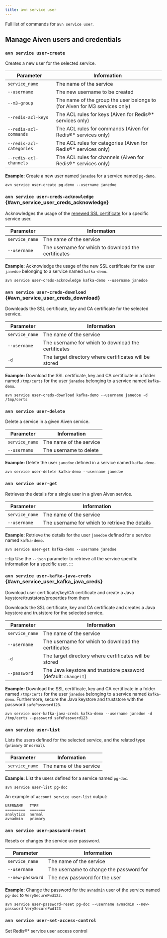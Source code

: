 ```yaml
---
title: avn service user
---
```


Full list of commands for `avn service user`.

## Manage Aiven users and credentials

### `avn service user-create`

Creates a new user for the selected service.

| Parameter                | Information                                                                |
| ------------------------ | -------------------------------------------------------------------------- |
| `service_name`           | The name of the service                                                    |
| `--username`             | The new username to be created                                             |
| `--m3-group`             | The name of the group the user belongs to (for Aiven for M3 services only) |
| `--redis-acl-keys`       | The ACL rules for keys (Aiven for Redis®\* services only)                  |
| `--redis-acl-commands`   | The ACL rules for commands (Aiven for Redis®\* services only)              |
| `--redis-acl-categories` | The ACL rules for categories (Aiven for Redis®\* services only)            |
| `--redis-acl-channels`   | The ACL rules for channels (Aiven for Redis®\* services only)              |

**Example:** Create a new user named `janedoe` for a service named
`pg-demo`.

```
avn service user-create pg-demo --username janedoe
```

### `avn service user-creds-acknowledge` {#avn_service_user_creds_acknowledge}

Acknowledges the usage of the
[renewed SSL certificate](/docs/products/kafka/howto/renew-ssl-certs) for a specific service user.

| Parameter      | Information                                         |
| -------------- | --------------------------------------------------- |
| `service_name` | The name of the service                             |
| `--username`   | The username for which to download the certificates |

**Example:** Acknowledge the usage of the new SSL certificate for the
user `janedoe` belonging to a service named `kafka-demo`.

```
avn service user-creds-acknowledge kafka-demo --username janedoe
```

### `avn service user-creds-download` {#avn_service_user_creds_download}

Downloads the SSL certificate, key and CA certificate for the selected
service.

| Parameter      | Information                                            |
| -------------- | ------------------------------------------------------ |
| `service_name` | The name of the service                                |
| `--username`   | The username for which to download the certificates    |
| `-d`           | The target directory where certificates will be stored |

**Example:** Download the SSL certificate, key and CA certificate in a
folder named `/tmp/certs` for the user `janedoe` belonging to a service
named `kafka-demo`.

```
avn service user-creds-download kafka-demo --username janedoe -d /tmp/certs
```

### `avn service user-delete`

Delete a service in a given Aiven service.

| Parameter      | Information             |
| -------------- | ----------------------- |
| `service_name` | The name of the service |
| `--username`   | The username to delete  |

**Example:** Delete the user `janedoe` defined in a service named
`kafka-demo`.

```
avn service user-delete kafka-demo --username janedoe
```

### `avn service user-get`

Retrieves the details for a single user in a given Aiven service.

| Parameter      | Information                                    |
| -------------- | ---------------------------------------------- |
| `service_name` | The name of the service                        |
| `--username`   | The username for which to retrieve the details |

**Example:** Retrieve the details for the user `janedoe` defined for a
service named `kafka-demo`.

```
avn service user-get kafka-demo --username janedoe
```

:::tip
Use the `--json` parameter to retrieve all the service specific
information for a specific user.
:::

### `avn service user-kafka-java-creds` {#avn_service_user_kafka_java_creds}

Download user certificate/key/CA certificate and create a Java
keystore/truststore/properties from them

Downloads the SSL certificate, key and CA certificate and creates a Java
keystore and truststore for the selected service.

| Parameter      | Information                                                     |
| -------------- | --------------------------------------------------------------- |
| `service_name` | The name of the service                                         |
| `--username`   | The username for which to download the certificates             |
| `-d`           | The target directory where certificates will be stored          |
| `--password`   | The Java keystore and truststore password (default: `changeit`) |

**Example:** Download the SSL certificate, key and CA certificate in a
folder named `/tmp/certs` for the user `janedoe` belonging to a service
named `kafka-demo`. Furthermore, secure the Java keystore and truststore
with the password `safePassword123`.

```
avn service user-kafka-java-creds kafka-demo --username janedoe -d /tmp/certs --password safePassword123
```

### `avn service user-list`

Lists the users defined for the selected service, and the related type
(`primary` or `normal`).

| Parameter      | Information             |
| -------------- | ----------------------- |
| `service_name` | The name of the service |

**Example:** List the users defined for a service named `pg-doc`.

```
avn service user-list pg-doc
```

An example of `account service user-list` output:

```text
USERNAME   TYPE
=========  =======
analytics  normal
avnadmin   primary
```

### `avn service user-password-reset`

Resets or changes the service user password.

| Parameter        | Information                             |
| ---------------- | --------------------------------------- |
| `service_name`   | The name of the service                 |
| `--username`     | The username to change the password for |
| `--new-password` | The new password for the user           |

**Example:** Change the password for the `avnadmin` user of the service
named `pg-doc` to `VerySecurePwd123`.

```
avn service user-password-reset pg-doc --username avnadmin --new-password VerySecurePwd123
```

### `avn service user-set-access-control`

Set Redis®\* service user access control
